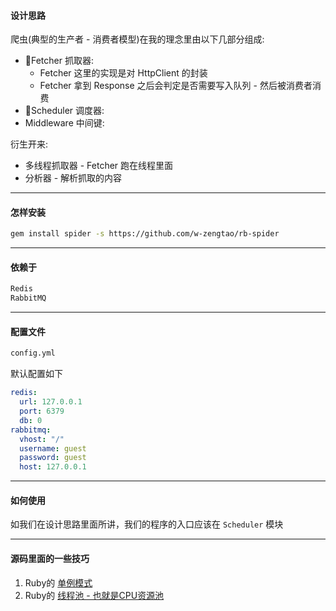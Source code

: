#### 设计思路

爬虫(典型的生产者 - 消费者模型)在我的理念里由以下几部分组成:

* Fetcher 抓取器:
  * Fetcher 这里的实现是对 HttpClient 的封装
  * Fetcher 拿到 Response 之后会判定是否需要写入队列 - 然后被消费者消费
* Scheduler 调度器:
* Middleware 中间键:

衍生开来:

* 多线程抓取器 - Fetcher 跑在线程里面
* 分析器 - 解析抓取的内容

---
#### 怎样安装

```bash
gem install spider -s https://github.com/w-zengtao/rb-spider
```

---
#### 依赖于

```bash
Redis
RabbitMQ
```

---
#### 配置文件

```bash
config.yml
```

默认配置如下

```yaml
redis:
  url: 127.0.0.1
  port: 6379
  db: 0
rabbitmq:
  vhost: "/"
  username: guest
  password: guest
  host: 127.0.0.1
```

---
#### 如何使用

如我们在设计思路里面所讲，我们的程序的入口应该在 `Scheduler` 模块

---
#### 源码里面的一些技巧

1. Ruby的 [单例模式](https://github.com/w-zengtao/rb-spider/blob/master/lib/spider/config.rb)
2. Ruby的 [线程池 - 也就是CPU资源池](https://github.com/w-zengtao/rb-spider/blob/master/lib/spider/work_pool.rb)
